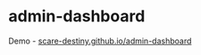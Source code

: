 # admin-dashboard

Demo - [scare-destiny.github.io/admin-dashboard](https://scare-destiny.github.io/admin-dashboard/)
